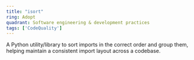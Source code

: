 ```yaml
---
title: "isort"
ring: Adopt
quadrant: Software engineering & development practices
tags: ['CodeQuality']
---
```

A Python utility/library to sort imports in the correct order and group them, helping maintain a consistent import layout across a codebase.
